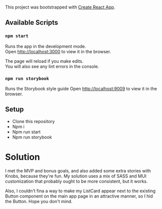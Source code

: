 This project was bootstrapped with [Create React App](https://github.com/facebook/create-react-app).

## Available Scripts

### `npm start`

Runs the app in the development mode.<br>
Open [http://localhost:3000](http://localhost:3000) to view it in the browser.

The page will reload if you make edits.<br>
You will also see any lint errors in the console.

### `npm run storybook`

Runs the Storybook style guide
Open [http://localhost:9009](http://localhost:9009) to view it in the browser.

## Setup

- Clone this repository
- Npm i
- Npm run start
- Npm run storybook


# Solution

I met the MVP and bonus goals, and also added some extra stories with Knobs, because they're fun. My solution uses a mix of SASS and MUI customization that probably ought to be more consistent, but it works.

Also, I couldn't fina a way to make my ListCard appear next to the existing Button component on the main app page in an attractive manner, so I hid the Button. Hope you don't mind.
